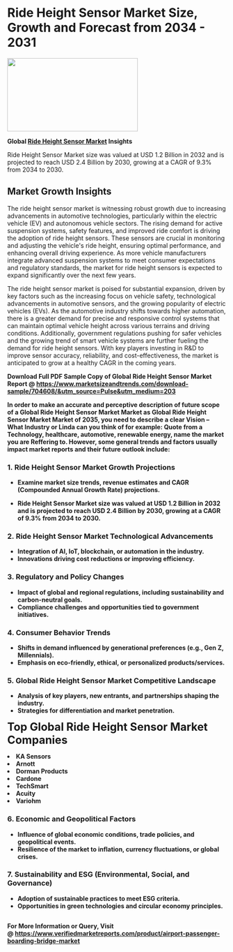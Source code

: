 <H1>Ride Height Sensor Market Size, Growth and Forecast from 2034 - 2031</H1><img class="aligncenter size-medium wp-image-584254" src="https://thirdeyenews.in/wp-content/uploads/2034/09/Global-Market-Research-300x168.jpeg" alt="" width="300" height="168" /><p><strong>Global&nbsp;<a href="https://www.marketsizeandtrends.com/download-sample/704608/&amp;utm_source=Pulse&amp;utm_medium=203">Ride Height Sensor Market</a> Insights</strong></p><p>Ride Height Sensor Market size was valued at USD 1.2 Billion in 2032 and is projected to reach USD 2.4 Billion by 2030, growing at a CAGR of 9.3% from 2034 to 2030.</p><p><h2>Market Growth Insights</h2> <p>The ride height sensor market is witnessing robust growth due to increasing advancements in automotive technologies, particularly within the electric vehicle (EV) and autonomous vehicle sectors. The rising demand for active suspension systems, safety features, and improved ride comfort is driving the adoption of ride height sensors. These sensors are crucial in monitoring and adjusting the vehicle's ride height, ensuring optimal performance, and enhancing overall driving experience. As more vehicle manufacturers integrate advanced suspension systems to meet consumer expectations and regulatory standards, the market for ride height sensors is expected to expand significantly over the next few years.</p> <p><strong></strong></p> <p>The ride height sensor market is poised for substantial expansion, driven by key factors such as the increasing focus on vehicle safety, technological advancements in automotive sensors, and the growing popularity of electric vehicles (EVs). As the automotive industry shifts towards higher automation, there is a greater demand for precise and responsive control systems that can maintain optimal vehicle height across various terrains and driving conditions. Additionally, government regulations pushing for safer vehicles and the growing trend of smart vehicle systems are further fueling the demand for ride height sensors. With key players investing in R&D to improve sensor accuracy, reliability, and cost-effectiveness, the market is anticipated to grow at a healthy CAGR in the coming years.</p> <p><strong></p><p><span class=""><strong>Download Full PDF Sample Copy of Global Ride Height Sensor Market Report</strong> @ <a href="https://www.marketsizeandtrends.com/download-sample/704608/&amp;utm_source=Pulse&amp;utm_medium=203" target="_blank">https://www.marketsizeandtrends.com/download-sample/704608/&amp;utm_source=Pulse&amp;utm_medium=203</a></span></p><p>In order to make an accurate and perceptive description of future scope of a Global&nbsp;Ride Height Sensor Market Market as Global&nbsp;Ride Height Sensor Market Market of 2035, you need to describe a clear Vision &ndash; What Industry or Linda can you think of for example: Quote from a Technology, healthcare, automotive, renewable energy, name the market you are Reffering to. However, some general trends and factors usually impact market reports and their future outlook include:</p><h3>1.&nbsp;<strong>Ride Height Sensor Market Growth Projections</strong></h3><ul><li>Examine market size trends, revenue estimates and CAGR (Compounded Annual Growth Rate) projections.</li><li><p>Ride Height Sensor Market size was valued at USD 1.2 Billion in 2032 and is projected to reach USD 2.4 Billion by 2030, growing at a CAGR of 9.3% from 2034 to 2030.</p></li></ul><h3>2.&nbsp;<strong>Ride Height Sensor Market Technological Advancements</strong></h3><ul><li>Integration of AI, IoT, blockchain, or automation in the industry.</li><li>Innovations driving cost reductions or improving efficiency.</li></ul><h3>3.&nbsp;<strong>Regulatory and Policy Changes</strong></h3><ul><li>Impact of global and regional regulations, including sustainability and carbon-neutral goals.</li><li>Compliance challenges and opportunities tied to government initiatives.</li></ul><h3>4.&nbsp;<strong>Consumer Behavior Trends</strong></h3><ul><li>Shifts in demand influenced by generational preferences (e.g., Gen Z, Millennials).</li><li>Emphasis on eco-friendly, ethical, or personalized products/services.</li></ul><h3>5.&nbsp;<strong>Global Ride Height Sensor Market Competitive Landscape</strong></h3><ul><li>Analysis of key players, new entrants, and partnerships shaping the industry.</li><li>Strategies for differentiation and market penetration.</li></ul><p data-pm-slice="1 1 []"><span style="color: inherit; font-family: inherit; font-size: 25px;">Top Global Ride Height Sensor Market Companies</span></p><div class="" data-test-id=""><p><li>KA Sensors</li><li> Arnott</li><li> Dorman Products</li><li> Cardone</li><li> TechSmart</li><li> Acuity</li><li> Variohm</li></p></div><h3>6.&nbsp;<strong>Economic and Geopolitical Factors</strong></h3><ul><li>Influence of global economic conditions, trade policies, and geopolitical events.</li><li>Resilience of the market to inflation, currency fluctuations, or global crises.</li></ul><h3>7.&nbsp;<strong>Sustainability and ESG (Environmental, Social, and Governance)</strong></h3><ul><li>Adoption of sustainable practices to meet ESG criteria.</li><li>Opportunities in green technologies and circular economy principles.</li></ul><h2><strong style="font-size: 14px;">For More Information or Query, Visit @&nbsp;</strong><a style="background-color: #ffffff; font-size: 14px;" href="https://www.marketsizeandtrends.com/report/ride-height-sensor-market/" target="_blank">https://www.verifiedmarketreports.com/product/airport-passenger-boarding-bridge-market</a></h2>
